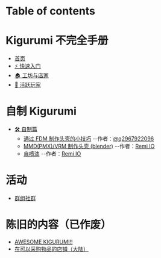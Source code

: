 # Table of contents

# Kigurumi 不完全手册

- [首页](README.md)
- [⚡ 快速入门](get-start.md)
- [🏠 工坊与店家](creator-workshop.md)
- [🐯 活跃玩家](dalao.md)

# 自制 Kigurumi

- [🛠 自制篇](DIY/README.md)
  - [通过 FDM 制作头壳的小技巧](./DIY/Tips-for-FDM.md) --作者：[@q2967922096](https://twitter.com/q2967922096)
  - [ MMD(PMX)/VRM 制作头壳 (blender)](./DIY/Tips-for-made-by-pmx-vrm.md) --作者：[Remi IO](https://twitter.com/Remi_IO)
  - [自喷漆](./DIY/Tips-for-painting.md) --作者：[Remi IO](https://twitter.com/Remi_IO)

# 活动

- [群组社群](groups.md)

# 陈旧的内容（已作废）

- [AWESOME KIGURUMI!!](old_content/README.md)
- [在可以采购物品的店铺（大陆）](old_content/SHOP.md)

